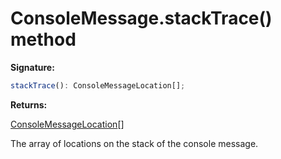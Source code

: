 # ConsoleMessage.stackTrace() method

**Signature:**

```typescript
stackTrace(): ConsoleMessageLocation[];
```

**Returns:**

[ConsoleMessageLocation](./puppeteer.consolemessagelocation.md)\[\]

The array of locations on the stack of the console message.
